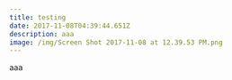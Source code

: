 ```yaml
---
title: testing
date: 2017-11-08T04:39:44.651Z
description: aaa
image: /img/Screen Shot 2017-11-08 at 12.39.53 PM.png
---
```

aaa
